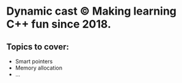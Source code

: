 # Dynamic cast © Making learning C++ fun since 2018.


## Topics to cover:
- Smart pointers
- Memory allocation
- ...
